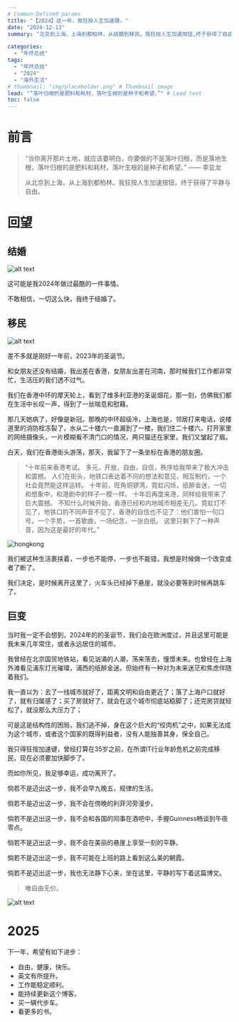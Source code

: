 ```yaml
---
# Common-Defined params
title: "【2024】这一年，我狂按人生加速键。"
date: "2024-12-13"
summary: "北京到上海，上海到都柏林，从结婚到移民。我狂按人生加速按钮,终于获得了自由与平静。这一年真的实在是是太酷了！都说三十而立，我在29岁的最后几个月中，完成了35岁之前的目标。一切比想象中的更顺利，比想象中的更完美。愿我们在2025中也一样顺利，落地生根。"

categories:
  - "年终总结"
tags:
  - "年终总结"
  - "2024"
  - "海外生活"
# thumbnail: "img/placeholder.png" # Thumbnail image
lead: "“落叶归根的是肥料和耗材，落叶生根的是种子和希望。”" # Lead text
toc: false
---
```


# 前言

> “当你离开那片土地，就应该要明白，你要做的不是落叶归根，而是落地生根，落叶归根的是肥料和耗材，落叶生根的是种子和希望。” —— 李显龙
>
> 从北京到上海，从上海到都柏林。我狂按人生加速按钮，终于获得了平静与自由。


# 回望

## 结婚

![alt text](image.png)

这可能是我2024年做过最酷的一件事情。

不敢相信，一切这么快，我终于结婚了。

## 移民

![alt text](image-1.png)

差不多就是刚好一年前，2023年的圣诞节。

和女朋友还没有结婚，我出差在香港，女朋友出差在河南，那时候我们工作都非常忙，生活压的我们透不过气。

我们在香港中环的摩天轮上，看到了维多利亚港的圣诞烟花，那一刻，仿佛我们都在生活中长叹一声，得到了一丝喘息和慰藉。

那几天她病了，好像是新冠。那晚的中环超级冷，上海也是，邻居打来电话，说楼道里的消防栓冻裂了，水从二十楼六一直漏到了一楼，我们住二十楼六。打开家里的网络摄像头，一片模糊看不清门口的情况，两只猫还在家里，我们又皱起了眉。

白天，我们在香港街头游荡，那天，我留下了一条坐标在香港的朋友圈。

> “十年前来香港考试。
> 多元，开放，自由，自信，秩序给我带来了极大冲击和震撼。
> 人们在街头，地铁口表达着不同的想法和意见，相互制约，一个社会竟然能这样运转。
> 十年前，旺角铜锣湾，霓虹闪烁，纸醉金迷，一切和想象中，和港剧中的样子一模一样。
> 十年后再度来港，同样给我带来了巨大震撼。
> 不知什么时候开始，香港已经和内地城市相差无几。霓虹灯不见了，地铁口的不同声音不见了，香港的自信也不见了：他们害怕一句口号，一个手势，一首歌曲，一场纪念，一张白纸。
> 这里只剩下了一种声音，因为这是最好的年代。”

![hongkong](1734291378793.jpg)

我们被这种生活裹挟着，一步也不能停，一步也不能错，我想是时候做一个改变或者了断了。

我们决定，是时候离开这里了，火车头已经掉下悬崖，就没必要等到时候再跳车了。

## 巨变

当时我一定不会想到，2024年的的圣诞节，我们会在欧洲度过，并且这里可能是我未来几年常住，或者永远居住的城市。

我曾经在北京国贸地铁站，看见汹涌的人潮，荡来荡去，憧憬未来。也曾经在上海外滩看见浦东灯光璀璨，浦西的纸醉金迷。但始终有一种对为未来迷茫和焦虑伴随着我们。

我一直以为：去了一线城市就好了，距离文明和自由更近了；落了上海户口就好了，就有归属感了；买了房就好了，就会在这个城市彻底站稳脚了；还完房贷就轻松了，就没那么大压力了；

可是这是结构性的困局，我们逃不掉，身在这个巨大的“绞肉机”之中，如果无法成为这个城市，或者这个国家的既得利益者，没有人能独善其身，保全自己。

我只得狂按加速键，曾经打算在35岁之前，在所谓IT行业年龄危机之前完成移民，现在必须要加快脚步了。

而如你所见，我足够幸运，成功离开了。

倘若不是迈出这一步，我不会早九晚五，规律的生活。

倘若不是迈出这一步，我不会在傍晚的利菲河旁漫步。

倘若不是迈出这一步，我不会和各国的同事在酒吧中，手握Guinness畅谈到午夜零点。

倘若不是迈出这一步，我不会在美丽的悬崖上享受一刻的平静。

倘若不是迈出这一步，我不可能在上班的路上看到这么美的朝霞。

倘若不是迈出这一步，我也无法静下心来，坐在这里，平静的写下着这篇博文。

> 唯自由无价。

![alt text](1734293249225.png)

# 2025

下一年，希望有如下进步：

- 自由，健康，快乐。
- 英文有所提升。
- 工作能稳定顺利。
- 能持续更新这个博客。
- 买一辆代步车。
- 看更多的书。